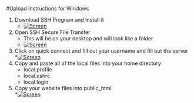 #Upload Instructions for Windows
1. Download SSH Program and Install it
    * [![Screen](https://raw.github.com/the-ben-waters/gmuwebdevtut/master/assets/windowsinstall.png)](https://raw.github.com/the-ben-waters/gmuwebdevtut/master/assets/windowsinstall.png)
2. Open SSH Secure File Transfer 
   * This will be on your desktop and will look like a folder
   * [![Screen](https://raw.github.com/the-ben-waters/gmuwebdevtut/master/assets/openssh.png)](https://raw.github.com/the-ben-waters/gmuwebdevtut/master/assets/openssh.png)
3. Click on quick connect and fill out your username and fill out the server 
   *[![Screen](https://raw.github.com/the-ben-waters/gmuwebdevtut/master/assets/quickconnect.png)](https://raw.github.com/the-ben-waters/gmuwebdevtut/master/assets/quickconnect.png) 
4. Copy and paste all of the local files into your home directory  
   * local.profile
   * local.cshrc
   * local.login
5. Copy your website files into public_html  
   *[![Screen](https://raw.github.com/the-ben-waters/gmuwebdevtut/master/assets/transferwindows.png)](https://raw.github.com/the-ben-waters/gmuwebdevtut/master/assets/transferwindows.png)
